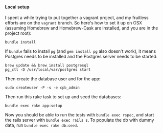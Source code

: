 #### Local setup

I spent a while trying to put together a vagrant project, and my fruitless efforts are on the
`vagrant` branch.  So here's how to set it up on OSX (assuming Homebrew and Homebrew-Cask are
installed, and you are in the project root):

    bundle install

If `bundle` fails to install `pg` (and `gem install pg` also doesn't work), it means Postgres needs
to be installed and the Postgres server needs to be started:

    brew update && brew install postgresql
    pg_ctl -D /usr/local/var/postgres start

Then create the database user and for the app:

    sudo createuser -P -s -e cpb_admin

Then run this rake task to set up and seed the databases:

    bundle exec rake app:setup

Now you should be able to run the tests with `bundle exec rspec`, and start the rails server with
`bundle exec rails s`.  To populate the db with dummy data, run `bundle exec rake db:seed`.

